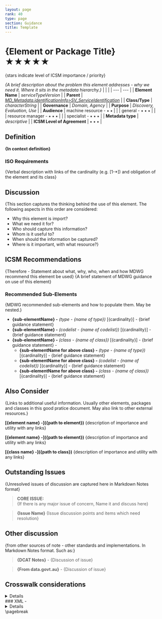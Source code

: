 ```yaml
---
layout: page
rank: 40
type: page
section: Guidance
title: Template
---
```

# {Element or Package Title}  ★★★★★ 
{stars indicate level of ICSM importance / priority}

*{A brief description about the problem this element addresses - why we need it. Where it sits in the metadata hierarchy.}*
|  |  |
| --- | --- |
| **Element Name** | *serviceTypeVersion* |
| **Parent** |  *[MD_Metadata.identificationInfo>SV_ServiceIdentification](./ServiceIdentification)* |
| **Class/Type** | *characterString* |
| **Governance** |  *Domain, Agency* |
| **Purpose** | *Discovery, Evaluation, Use* |
| **Audience** | machine resource - ⭑ ⭑ |
|  | general - ⭑ ⭑ ⭑ |
|  | resource manager - ⭑ ⭑ ⭑ |
|  | specialist - ⭑ ⭑ ⭑ |
| **Metadata type** | *descriptive* |
| **ICSM Level of Agreement** | ⭑ ⭑ ⭑ |

## Definition  
**{In context definition}**

### ISO Requirements

{Verbal description with links of the cardinality (e.g. [1-*]) and obligation of the element and its class}

## Discussion  
{This section captures the thinking behind the use of this element. The following aspects in this order are considered:

- Why this element is import?
- What we need it for?
- Who should capture this information? 
- Whom is it useful to?
- When should the information be captured? 
- Where is it important, with what resource?}

## ICSM Recommendations 

{Therefore - Statement about what, why, who, when and how MDWG recommend this element be used}
{A brief statement of MDWG guidance on use of this element}

### Recommended Sub-Elements 
{MDWG recommended sub-elements and how to populate them. May be nested.}

- **{sub-elementName} -** *(type - {name of type})* [{cardinality}] - {brief guidance statement} 
- **{sub-elementName} -** *(codelist - {name of codelist})* [{cardinality}] - {brief guidance statement} 
- **{sub-elementName} -** *(class - {name of class})* [{cardinality}] - {brief guidance statement} -
  - **{sub-elementName for above class} -** *(type - {name of type})* [{cardinality}] - {brief guidance statement} 
  - **{sub-elementName for above class} -** *(codelist - {name of codelist})* [{cardinality}] - {brief guidance statement} 
  - **{sub-elementName for above class} -** *(class - {name of class})* [{cardinality}] - {brief guidance statement} 

## Also Consider
{Links to additional useful information. Usually other elements, packages and classes in this good pratice document. May also link to other external resources.}

**[{element name} -]({path to element})**  {description of importance and utility with any links}

**[{element name} -]({path to element})**  {description of importance and utility with any links}

**[{class name} -]({path to class})**  {description of importance and utility with any links}

## Outstanding Issues
{Unresolved issues of discussion are captured here in Markdown Notes format}

> **CORE ISSUE:**  
{If there is any major issue of concern, Name it and discuss here}

> **{Issue Name}**
{Issue discussion points and items which need resolution}

## Other discussion 
{from other sources of note - other standards and implementations. In Markdown Notes format. Such as:}

> **{DCAT Notes}** -
{Discussion of issue}

> **{From data.govt.au}** -
{Discussion of issue}

## Crosswalk considerations 
<details>
### ISO19139 
{Discussion of issues, if any, to guide migration from ISO19139}

### Dublin core / CKAN / data.gov.au {if any}
{mapping to `DC element` and discussion}

### DCAT 
{mapping to `DCAT element` and discussion, if any}

### RIF-CS
{mapping to `RIF-CS element` and discussion, if any}

## Examples

### GA
{example - if any useful}

### ABARES
{example - if any useful}

### Others
{### who - example - if any useful}}
</details>
### XML -
<details>
```
<mdb:MD_Metadata>
....
  {<in context xml/>}
....
</mdb:MD_Metadata>
```

### UML diagrams
{Captured from official ISO documentation at https://www.isotc211.org/hmmg/HTML/ConceptualModels/index.htm?goto=1:12:2:4095}
Recommended elements highlighted in Yellow

![{Name}]({path to UML diagram image})
</details>
\pagebreak

